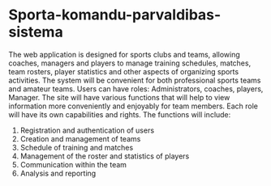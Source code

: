 # Sporta-komandu-parvaldibas-sistema

  The web application is designed for sports clubs and teams, allowing coaches, managers and players to manage training schedules, matches, team rosters, player statistics and other aspects of organizing sports activities. The system will be convenient for both professional sports teams and amateur teams.
Users can have roles: Administrators, coaches, players, Manager.
The site will have various functions that will help to view information more conveniently and enjoyably for team members. Each role will have its own capabilities and rights.
The functions will include:
  1) Registration and authentication of users
  2) Creation and management of teams
  3) Schedule of training and matches
  4) Management of the roster and statistics of players
  5) Communication within the team
  6) Analysis and reporting
